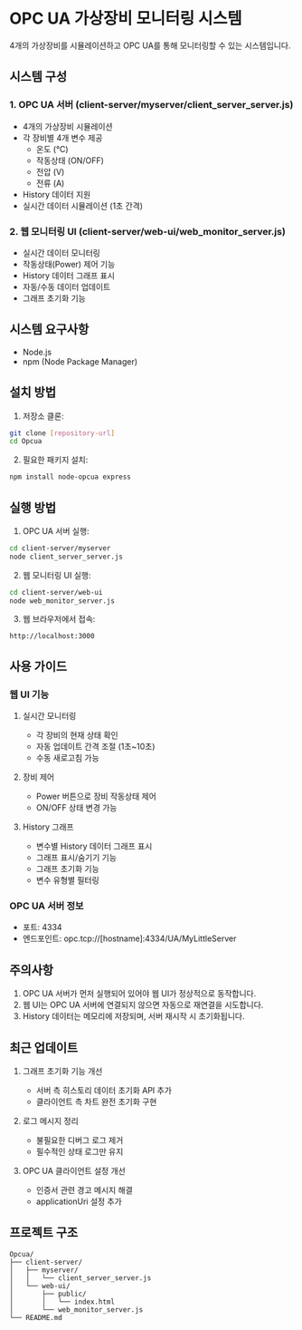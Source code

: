 # OPC UA 가상장비 모니터링 시스템

4개의 가상장비를 시뮬레이션하고 OPC UA를 통해 모니터링할 수 있는 시스템입니다.

## 시스템 구성

### 1. OPC UA 서버 (client-server/myserver/client_server_server.js)
- 4개의 가상장비 시뮬레이션
- 각 장비별 4개 변수 제공
  - 온도 (°C)
  - 작동상태 (ON/OFF)
  - 전압 (V)
  - 전류 (A)
- History 데이터 지원
- 실시간 데이터 시뮬레이션 (1초 간격)

### 2. 웹 모니터링 UI (client-server/web-ui/web_monitor_server.js)
- 실시간 데이터 모니터링
- 작동상태(Power) 제어 기능
- History 데이터 그래프 표시
- 자동/수동 데이터 업데이트
- 그래프 초기화 기능

## 시스템 요구사항

- Node.js
- npm (Node Package Manager)

## 설치 방법

1. 저장소 클론:
```bash
git clone [repository-url]
cd Opcua
```

2. 필요한 패키지 설치:
```bash
npm install node-opcua express
```

## 실행 방법

1. OPC UA 서버 실행:
```bash
cd client-server/myserver
node client_server_server.js
```

2. 웹 모니터링 UI 실행:
```bash
cd client-server/web-ui
node web_monitor_server.js
```

3. 웹 브라우저에서 접속:
```
http://localhost:3000
```

## 사용 가이드

### 웹 UI 기능

1. 실시간 모니터링
   - 각 장비의 현재 상태 확인
   - 자동 업데이트 간격 조절 (1초~10초)
   - 수동 새로고침 가능

2. 장비 제어
   - Power 버튼으로 장비 작동상태 제어
   - ON/OFF 상태 변경 가능

3. History 그래프
   - 변수별 History 데이터 그래프 표시
   - 그래프 표시/숨기기 기능
   - 그래프 초기화 기능
   - 변수 유형별 필터링

### OPC UA 서버 정보
- 포트: 4334
- 엔드포인트: opc.tcp://[hostname]:4334/UA/MyLittleServer

## 주의사항

1. OPC UA 서버가 먼저 실행되어 있어야 웹 UI가 정상적으로 동작합니다.
2. 웹 UI는 OPC UA 서버에 연결되지 않으면 자동으로 재연결을 시도합니다.
3. History 데이터는 메모리에 저장되며, 서버 재시작 시 초기화됩니다.

## 최근 업데이트

1. 그래프 초기화 기능 개선
   - 서버 측 히스토리 데이터 초기화 API 추가
   - 클라이언트 측 차트 완전 초기화 구현

2. 로그 메시지 정리
   - 불필요한 디버그 로그 제거
   - 필수적인 상태 로그만 유지

3. OPC UA 클라이언트 설정 개선
   - 인증서 관련 경고 메시지 해결
   - applicationUri 설정 추가

## 프로젝트 구조

```
Opcua/
├── client-server/
│   ├── myserver/
│   │   └── client_server_server.js
│   └── web-ui/
│       ├── public/
│       │   └── index.html
│       └── web_monitor_server.js
└── README.md
``` 